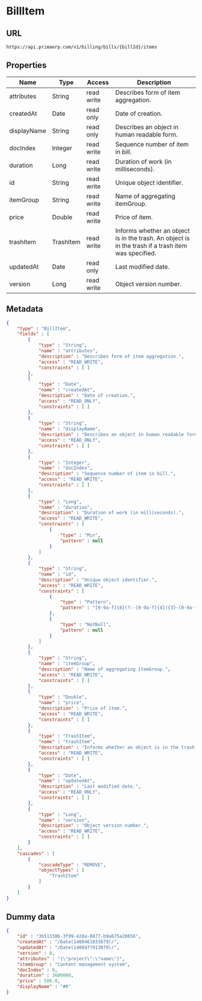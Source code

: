 BillItem
==

## URL

	https://api.primaerp.com/v1/billing/bills/{billId}/items

## Properties

| Name        | Type      | Access     | Description                                                                                         |
|-------------|-----------|------------|-----------------------------------------------------------------------------------------------------|
| attributes  | String    | read write | Describes form of item aggregation.                                                                 |
| createdAt   | Date      | read only  | Date of creation.                                                                                   |
| displayName | String    | read only  | Describes an object in human readable form.                                                         |
| docIndex    | Integer   | read write | Sequence number of item in bill.                                                                    |
| duration    | Long      | read write | Duration of work (in milliseconds).                                                                 |
| id          | String    | read write | Unique object identifier.                                                                           |
| itemGroup   | String    | read write | Name of aggregating itemGroup.                                                                      |
| price       | Double    | read write | Price of item.                                                                                      |
| trashItem   | TrashItem | read write | Informs whether an object is in the trash. An object is in the trash if a trash item was specified. |
| updatedAt   | Date      | read only  | Last modified date.                                                                                 |
| version     | Long      | read write | Object version number.                                                                              |

## Metadata

```JSON
{
	"type" : "BillItem",
	"fields" : [
		{
			"type" : "String",
			"name" : "attributes",
			"description" : "Describes form of item aggregation.",
			"access" : "READ_WRITE",
			"constraints" : [ ]
		},
		{
			"type" : "Date",
			"name" : "createdAt",
			"description" : "Date of creation.",
			"access" : "READ_ONLY",
			"constraints" : [ ]
		},
		{
			"type" : "String",
			"name" : "displayName",
			"description" : "Describes an object in human readable form.",
			"access" : "READ_ONLY",
			"constraints" : [ ]
		},
		{
			"type" : "Integer",
			"name" : "docIndex",
			"description" : "Sequence number of item in bill.",
			"access" : "READ_WRITE",
			"constraints" : [ ]
		},
		{
			"type" : "Long",
			"name" : "duration",
			"description" : "Duration of work (in milliseconds).",
			"access" : "READ_WRITE",
			"constraints" : [
				{
					"type" : "Min",
					"pattern" : null
				}
			]
		},
		{
			"type" : "String",
			"name" : "id",
			"description" : "Unique object identifier.",
			"access" : "READ_WRITE",
			"constraints" : [
				{
					"type" : "Pattern",
					"pattern" : "[0-9a-f]{8}(?:-[0-9a-f]{4}){3}-[0-9a-f]{12}"
				},
				{
					"type" : "NotNull",
					"pattern" : null
				}
			]
		},
		{
			"type" : "String",
			"name" : "itemGroup",
			"description" : "Name of aggregating itemGroup.",
			"access" : "READ_WRITE",
			"constraints" : [ ]
		},
		{
			"type" : "Double",
			"name" : "price",
			"description" : "Price of item.",
			"access" : "READ_WRITE",
			"constraints" : [ ]
		},
		{
			"type" : "TrashItem",
			"name" : "trashItem",
			"description" : "Informs whether an object is in the trash. An object is in the trash if a trash item was specified.",
			"access" : "READ_WRITE",
			"constraints" : [ ]
		},
		{
			"type" : "Date",
			"name" : "updatedAt",
			"description" : "Last modified date.",
			"access" : "READ_ONLY",
			"constraints" : [ ]
		},
		{
			"type" : "Long",
			"name" : "version",
			"description" : "Object version number.",
			"access" : "READ_WRITE",
			"constraints" : [ ]
		}
	],
	"cascades" : [
		{
			"cascadeType" : "REMOVE",
			"objectTypes" : [
				"TrashItem"
			]
		}
	]
}
```

## Dummy data

```JSON
{
	"id" : "3b513386-3f99-428a-8877-b9a675a28656",
	"createdAt" : "/Date(1408461833079)/",
	"updatedAt" : "/Date(1408477913079)/",
	"version" : 8,
	"attributes" : "{\"project\":\"name\"}",
	"itemGroup" : "Content management system",
	"docIndex" : 0,
	"duration" : 3600000,
	"price" : 500.0,
	"displayName" : "#0"
}
```
